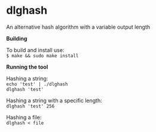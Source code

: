 dlghash
=======

An alternative hash algorithm with a variable output length


**Building**

To build and install use:  
`$ make && sudo make install`


**Running the tool**

Hashing a string:  
`echo 'test' | ./dlghash`  
`dlghash 'test'`


Hashing a string with a specific length:  
`dlghash 'test' 256`


Hashing a file:  
`dlghash < file`
